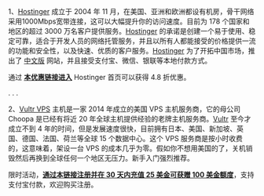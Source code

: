 1、[Hostinger](https://bit.ly/2wj1yzi) 成立于 2004 年 11 月，在美国、亚洲和欧洲都设有机房，骨干网络采用1000Mbps宽带连接，这可以大幅提升你的访问速度。目前为 178 个国家和地区的超过 3000 万名客户提供服务。[Hostinger](https://bit.ly/2wj1yzi) 的承诺是创建一个易于使用、稳定可靠，适合于开发人员的网络托管服务，并且以所有人都能接受的价格提供一流的功能和安全性，以及快速、优质的客户服务。[Hostinger](https://bit.ly/2wj1yzi) 为了开拓中国市场，推出了 [中文版](https://bit.ly/2wj1yzi) 网站，并且接受支付宝、微信、银联等本地付款方式。

通过 [**本优惠链接进入**](https://bit.ly/2wj1yzi) Hostinger 首页可以获得 4.8 折优惠。

.
.
.

2、[Vultr VPS](https://bit.ly/2RhhQ33) 主机是一家 2014 年成立的美国 VPS 主机服务商，它的母公司 Choopa 是已经有将近 20 年全球主机提供经验的老牌主机服务商。[Vultr](https://bit.ly/2RhhQ33) 至今才成立不到 4 年的时间，但是发展速度很快，目前拥有日本、美国、新加坡、英国、德国、法国、荷兰等全球 15 个数据中心。这个 VPS 服务商是按小时收费的，这意味着，架设一台 VPS 的成本几乎为零。假如你不想用美国的了，关机销毁然后再换到全球任何一个地区无压力。新手入门强烈推荐。

限时活动，[**通过本链接注册并在 30 天内充值 25 美金可获赠 100 美金额度**](https://bit.ly/2RhhQ33)，支持支付宝付款，欢迎购买注册。

